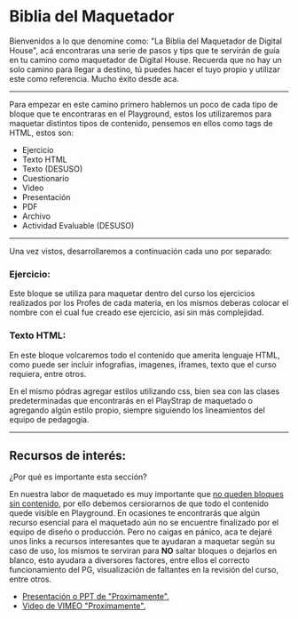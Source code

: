 # Biblia del Maquetador

<p> Bienvenidos a lo que denomine como: "La Biblia del Maquetador de Digital House", acá encontraras una serie de pasos y tips que te servirán de guía en tu camino como maquetador de Digital House. Recuerda que no hay un solo camino para llegar a destino, tú puedes hacer el tuyo propio y utilizar este como referencia. Mucho éxito desde aca.</p>

<hr>

<p>Para empezar en este camino primero hablemos un poco de cada tipo de bloque que te encontraras en el Playground, estos los utilizaremos para maquetar distintos tipos de contenido, pensemos en ellos como tags de HTML, estos son:</p>


<ul>
  
   <li>Ejercicio</li>
   <li>Texto HTML</li>
   <li>Texto (DESUSO)</li>
   <li>Cuestionario</li>
   <li>Video</li>
   <li>Presentación</li>
   <li>PDF</li>
   <li>Archivo</li>
   <li>Actividad Evaluable (DESUSO)</li>
   
</ul>

<hr>

<p>Una vez vistos, desarrollaremos a continuación cada uno por separado:</p>

### Ejercicio: ###

<p>Este bloque se utiliza para maquetar dentro del curso los ejercicios realizados por los Profes de cada materia, en los mismos deberas colocar el nombre con el cual fue creado ese ejercicio, así sin más complejidad.</p>

### Texto HTML: ###

<p>En este bloque volcaremos todo el contenido que amerita lenguaje HTML, como puede ser incluir infografias, imagenes, iframes, texto que el curso requiera, entre otros.

En el mismo pódras agregar estilos utilizando css, bien sea con las clases predeterminadas que encontrarás en el PlayStrap de maquetado o agregando algún estilo propio, siempre siguiendo los lineamientos del equipo de pedagogia.</p>

<hr>

## Recursos de interés:

<p>¿Por qué es importante esta sección?</p>

<p>En nuestra labor de maquetado es muy importante que <ins>no queden bloques sin contenido</ins>, por ello debemos cersiorarnos de que todo el contenido quede visible en Playground. En ocasiones te encontrarás que algún recurso esencial para el maquetado aún no se encuentre finalizado por el equipo de diseño o producción. Pero no caigas en pánico, aca te dejaré unos links a recursos interesantes que te ayudaran a maquetar según su caso de uso, los mismos te serviran para <b>NO</b> saltar bloques o dejarlos en blanco, esto ayudara a diversores factores, entre ellos el correcto funcionamiento del PG, visualización de faltantes en la revisión del curso, entre otros. </p>

<ul>
  <li><a href="https://drive.google.com/file/d/1Jn45Vpxb8BKuipOjWGZxLWFNZLWLzIpX/view?usp=sharing" target="_blank">Presentación o PPT de "Proximamente".</a></li>
  <li><a href="https://drive.google.com/file/d/1Jn45Vpxb8BKuipOjWGZxLWFNZLWLzIpX/view?usp=sharing" target="_blank">Video de VIMEO "Proxímamente".</a></li>
</ul>


